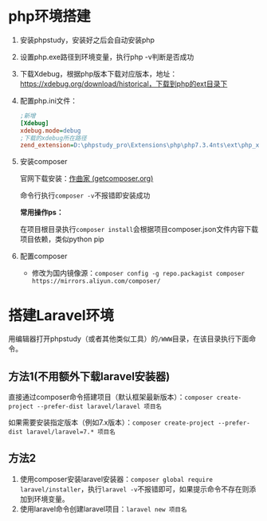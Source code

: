 # php环境搭建

1. 安装phpstudy，安装好之后会自动安装php

2. 设置php.exe路径到环境变量，执行php -v判断是否成功

3. 下载Xdebug，根据php版本下载对应版本，地址：https://xdebug.org/download/historical，下载到php的ext目录下

4. 配置php.ini文件：

   ```ini
   ;新增
   [Xdebug]
   xdebug.mode=debug
   ;下载的xdebug所在路径
   zend_extension=D:\phpstudy_pro\Extensions\php\php7.3.4nts\ext\php_xdebug-3.1.6-7.3-vc15-nts-x86_64.dll
   ```

5. 安装composer

   官网下载安装：[作曲家 (getcomposer.org)](https://getcomposer.org/download/)

   命令行执行`composer -v`不报错即安装成功

   **常用操作ps：**

   在项目根目录执行`composer install`会根据项目composer.json文件内容下载项目依赖，类似python pip

6. 配置composer

   - 修改为国内镜像源：`composer config -g repo.packagist composer https://mirrors.aliyun.com/composer/`


# 搭建Laravel环境

用编辑器打开phpstudy（或者其他类似工具）的`/WWW`目录，在该目录执行下面命令。

## 方法1(不用额外下载laravel安装器)

直接通过composer命令搭建项目（默认框架最新版本）：`composer create-project --prefer-dist laravel/laravel 项目名`

如果需要安装指定版本（例如7.x版本）：`composer create-project --prefer-dist laravel/laravel=7.* 项目名`

## 方法2

1. 使用composer安装laravel安装器：`composer global require laravel/installer`，执行`laravel -v`不报错即可，如果提示命令不存在则添加到环境变量。
2. 使用laravel命令创建laravel项目：`laravel new 项目名`

